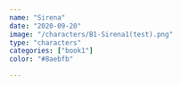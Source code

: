 ```yaml
---
name: "Sirena"
date: "2020-09-20"
image: "/characters/B1-Sirena1(test).png"
type: "characters"
categories: ["book1"]
color: "#8aebfb"

---
```


